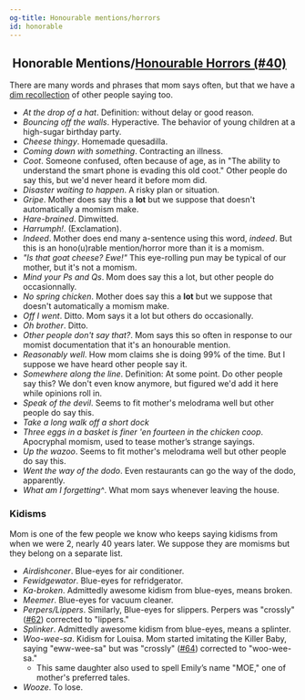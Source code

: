 ```yaml
---
og-title: Honourable mentions/horrors
id: honorable
---
```

<h2 class="title"><i class="fa-solid fa-award"></i> &nbsp;Honorable Mentions/<a href="/dictionary/040">Honourable Horrors (#40)</a></h2>
  
There are many words and phrases that mom says often, but that we have a [dim recollection](/dictionary/212/) of other people saying too.

* *At the drop of a hat*. Definition: without delay or good reason.
* *Bouncing off the walls*. Hyperactive. The behavior of young children at a high-sugar birthday party.
* *Cheese thingy*. Homemade quesadilla.
* *Coming down with something*. Contracting an illness.
* *Coot*. Someone confused, often because of age, as in "The ability to understand the smart phone is evading this old coot." Other people do say this, but we'd never heard it before mom did. 
* *Disaster waiting to happen*. A risky plan or situation.
* *Gripe*. Mother does say this a **lot** but we suppose that doesn't automatically a momism make.
* *Hare-brained*. Dimwitted.
* *Harrumph!*. (Exclamation).
* *Indeed*. Mother does end many a-sentence using this word, *indeed*. But this is an hono(u)rable mention/horror more than it is a momism.
* *"Is that goat cheese? Ewe!"* This eye-rolling pun may be typical of our mother, but it's not a momism.
* *Mind your Ps and Qs*. Mom does say this a lot, but other people do occasionnally.
* *No spring chicken*. Mother does say this a **lot** but we suppose that doesn't automatically a momism make.
* *Off I went*. Ditto. Mom says it a lot but others do occasionally.
* *Oh brother*. Ditto.
* *Other people don't say that?*. Mom says this so often in response to our momist documentation that it's an honourable mention.
* *Reasonably well*. How mom claims she is doing 99% of the time. But I suppose we have heard other people say it.
* *Somewhere along the line*. Definition: At some point. Do other people say this? We don't even know anymore, but figured we'd add it here while opinions roll in.
* *Speak of the devil*. Seems to fit mother's melodrama well but other people do say this.
* *Take a long walk off a short dock*
* *Three eggs in a basket is finer 'en fourteen in the chicken coop*. Apocryphal momism, used to tease mother’s strange sayings.
* *Up the wazoo*. Seems to fit mother's melodrama well but other people do say this.
* *Went the way of the dodo*. Even restaurants can go the way of the dodo, apparently.
* *What am I forgetting^*. What mom says whenever leaving the house.

### Kidisms
Mom is one of the few people we know who keeps saying kidisms from when we were 2, nearly 40 years later. We suppose they are momisms but they belong on a separate list.

* *Airdishconer*. Blue-eyes for air conditioner.
* *Fewidgewator*. Blue-eyes for refridgerator.
* *Ka-broken*. Admittedly awesome kidism from blue-eyes, means broken.
* *Meemer*. Blue-eyes for vacuum cleaner.
* *Perpers/Lippers*. Similarly, Blue-eyes for slippers. Perpers was "crossly" ([#62](/dictionary/062/)) corrected to "lippers."
* *Splinker*. Admittedly awesome kidism from blue-eyes, means a splinter.
* *Woo-wee-sa*. Kidism for Louisa. Mom started imitating the Killer Baby, saying "eww-wee-sa" but was "crossly" ([#64](/dictionary/062/)) corrected to "woo-wee-sa." 
  * This same daughter also used to spell Emily’s name "MOE," one of mother's preferred tales.
* *Wooze*. To lose.
